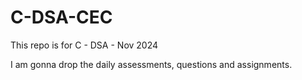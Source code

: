 # C-DSA-CEC
This repo is for C - DSA - Nov 2024

I am gonna drop the daily assessments, questions and assignments.
